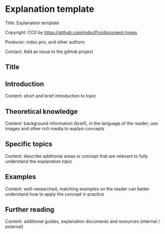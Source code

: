 # Explanation template
Title: Explanation template

Copyright: CC0 by https://github.com/indocPro/document-types

Producer: indoc.pro, and other authors

Contact: Add an issue to the gitHub project

## Title <a name="title"></a>

## Introduction <a name="introduction"></a>
Content: short and brief introduction to topic

## Theoretical knowledge <a name="background"></a>
Content: background information (brief), in the language of the reader; use images and other rich media 
to explain concepts 

## Specific topics <a name="topics"></a>
Content: describe additional areas or concept that are relevant to fully understand the explanation topic

## Examples <a name="examples"></a>
Content: well-researched, matching examples so the reader can better understand how to apply the concept in practice

## Further reading <a name="related"></a>
Content: additional guides, explanation documents and resources (internal / external)